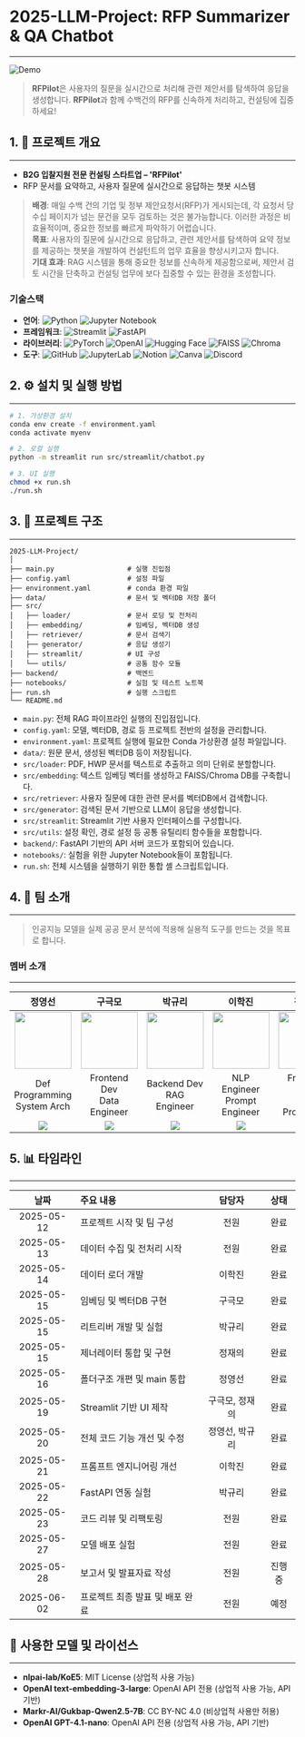 # 2025-LLM-Project: RFP Summarizer & QA Chatbot

---

![Demo](assets/demo.gif)

> **RFPilot**은 사용자의 질문을 실시간으로 처리해 관련 제안서를 탐색하여 응답을 생성합니다. **RFPilot**과 함께 수백건의 RFP를 신속하게 처리하고, 컨설팅에 집중하세요!

## 1. 📌 프로젝트 개요

---

- **B2G 입찰지원 전문 컨설팅 스타트업 – 'RFPilot'**
- RFP 문서를 요약하고, 사용자 질문에 실시간으로 응답하는 챗봇 시스템

> **배경**: 매일 수백 건의 기업 및 정부 제안요청서(RFP)가 게시되는데, 각 요청서 당 수십 페이지가 넘는 문건을 모두 검토하는 것은 불가능합니다. 이러한 과정은 비효율적이며, 중요한 정보를 빠르게 파악하기 어렵습니다.  
> **목표**: 사용자의 질문에 실시간으로 응답하고, 관련 제안서를 탐색하여 요약 정보를 제공하는 챗봇을 개발하여 컨설턴트의 업무 효율을 향상시키고자 합니다.  
> **기대 효과**: RAG 시스템을 통해 중요한 정보를 신속하게 제공함으로써, 제안서 검토 시간을 단축하고 컨설팅 업무에 보다 집중할 수 있는 환경을 조성합니다.

### 기술스택

- **언어**: ![Python](https://img.shields.io/badge/Python-3776AB?style=plastic&logo=Python&logoColor=white)
![Jupyter Notebook](https://img.shields.io/badge/jupyter-%23FA0F00?style=plastic&logo=jupyter&logoColor=white)
- **프레임워크**: ![Streamlit](https://img.shields.io/badge/Streamlit-FF4B4B?style=plastic&logo=Streamlit&logoColor=white)
![FastAPI](https://img.shields.io/badge/FastAPI-009688?style=plastic&logo=FastAPI&logoColor=white)
- **라이브러리**: ![PyTorch](https://img.shields.io/badge/PyTorch-EE4C2C?style=plastic&logo=PyTorch&logoColor=white)
![OpenAI](https://img.shields.io/badge/OpenAI-412991?style=plastic&logo=OpenAI&logoColor=white)
![Hugging Face](https://img.shields.io/badge/Hugging%20Face-FFD21E?style=plastic&logo=HuggingFace&logoColor=black)
![FAISS](https://img.shields.io/badge/FAISS-00599C?style=plastic&logo=FAISS&logoColor=white)
![Chroma](https://img.shields.io/badge/Chroma-8E44AD?style=plastic&logo=Chroma&logoColor=white)
- **도구**: ![GitHub](https://img.shields.io/badge/GitHub-181717?style=plastic&logo=GitHub&logoColor=white)
![JupyterLab](https://img.shields.io/badge/JupyterLab-F37626?style=plastic&logo=Jupyter&logoColor=white)
![Notion](https://img.shields.io/badge/Notion-000000?style=plastic&logo=Notion&logoColor=white)
![Canva](https://img.shields.io/badge/Canva-00C4CC?style=plastic&logo=Canva&logoColor=white)
![Discord](https://img.shields.io/badge/Discord-%235865F2.svg?style=plastic&logo=discord&logoColor=white)

## 2. ⚙️ 설치 및 실행 방법

---

```bash
# 1. 가상환경 설치
conda env create -f environment.yaml
conda activate myenv

# 2. 로컬 실행
python -m streamlit run src/streamlit/chatbot.py

# 3. UI 실행
chmod +x run.sh
./run.sh
```

## 3. 📂 프로젝트 구조

---

```arduino
2025-LLM-Project/
│
├── main.py                  # 실행 진입점
├── config.yaml              # 설정 파일
├── environment.yaml         # conda 환경 파일
├── data/                    # 문서 및 벡터DB 저장 폴더
├── src/
│   ├── loader/              # 문서 로딩 및 전처리
│   ├── embedding/           # 임베딩, 벡터DB 생성
│   ├── retriever/           # 문서 검색기
│   ├── generator/           # 응답 생성기
│   ├── streamlit/           # UI 구성
│   └── utils/               # 공통 함수 모듈
├── backend/                 # 백엔드
├── notebooks/               # 실험 및 테스트 노트북
├── run.sh                   # 실행 스크립트
└── README.md
```

- `main.py`: 전체 RAG 파이프라인 실행의 진입점입니다.
- `config.yaml`: 모델, 벡터DB, 경로 등 프로젝트 전반의 설정을 관리합니다.
- `environment.yaml`: 프로젝트 실행에 필요한 Conda 가상환경 설정 파일입니다.
- `data/`: 원문 문서, 생성된 벡터DB 등이 저장됩니다.
- `src/loader`: PDF, HWP 문서를 텍스트로 추출하고 의미 단위로 분할합니다.
- `src/embedding`: 텍스트 임베딩 벡터를 생성하고 FAISS/Chroma DB를 구축합니다.
- `src/retriever`: 사용자 질문에 대한 관련 문서를 벡터DB에서 검색합니다.
- `src/generator`: 검색된 문서 기반으로 LLM이 응답을 생성합니다.
- `src/streamlit`: Streamlit 기반 사용자 인터페이스를 구성합니다.
- `src/utils`: 설정 확인, 경로 설정 등 공통 유틸리티 함수들을 포함합니다.
- `backend/`: FastAPI 기반의 API 서버 코드가 포함되어 있습니다.
- `notebooks/`: 실험을 위한 Jupyter Notebook들이 포함됩니다.
- `run.sh`: 전체 시스템을 실행하기 위한 통합 셸 스크립트입니다.

## 4. 👥 팀 소개

---

> 인공지능 모델을 실제 공공 문서 분석에 적용해 실용적 도구를 만드는 것을 목표로 합니다.

### 멤버 소개

---

| 정영선 | 구극모 | 박규리 | 이학진 | 정재의 |
|:------:|:------:|:------:|:------:|:------:|
| <a href="https://github.com/YS-2357"><img src="https://github.com/YS-2357.png" width="100"/></a> | <a href="https://github.com/Glen0227"><img src="https://github.com/Glen0227.png" width="100"/></a> | <a href="https://github.com/gyurili"><img src="https://github.com/gyurili.png" width="100"/></a> | <a href="https://github.com/kyakyak"><img src="https://github.com/kyakyak.png" width="100"/></a> | <a href="https://github.com/JJU09"><img src="https://github.com/JJU09.png" width="100"/></a> |
| Def Programming<br>System Arch | Frontend Dev<br>Data Engineer | Backend Dev<br>RAG Engineer | NLP Engineer<br>Prompt Engineer | Frontend Dev<br>Data Processing |
| <a href="mailto:joungyoungsun20@gmail.com"><img src="https://img.shields.io/badge/Gmail-D14836?style=plastic&logo=gmail&logoColor=white"/></a> | <a href="mailto:keugmo@gmail.com"><img src="https://img.shields.io/badge/Gmail-D14836?style=plastic&logo=gmail&logoColor=white"/></a> | <a href="mailto:inglifestora@naver.com"><img src="https://img.shields.io/badge/NaverMail-03C75A?style=plastic&logo=naver&logoColor=white"/></a> | <a href="mailto:udosjdjdjdj@gmail.com"><img src="https://img.shields.io/badge/Gmail-D14836?style=plastic&logo=gmail&logoColor=white"/></a> | <a href="mailto:jeaui54@gmail.com"><img src="https://img.shields.io/badge/Gmail-D14836?style=plastic&logo=gmail&logoColor=white"/></a> |

## 5. 📊 타임라인

---

| 날짜 | 주요 내용 | 담당자 | 상태 |
| :---: | :--- | :---: | :---: |
| 2025-05-12 | 프로젝트 시작 및 팀 구성 | 전원 | 완료 |
| 2025-05-13 | 데이터 수집 및 전처리 시작 | 전원 | 완료 |
| 2025-05-14 | 데이터 로더 개발 | 이학진 | 완료 |
| 2025-05-15 | 임베딩 및 벡터DB 구현 | 구극모 | 완료 |
| 2025-05-15 | 리트리버 개발 및 실험 | 박규리 | 완료 |
| 2025-05-15 | 제너레이터 통합 및 구현 | 정재의 | 완료 |
| 2025-05-16 | 폴더구조 개편 및 main 통합 | 정영선 | 완료 |
| 2025-05-19 | Streamlit 기반 UI 제작 | 구극모, 정재의 | 완료 |
| 2025-05-20 | 전체 코드 기능 개선 및 수정 | 정영선, 박규리 | 완료 |
| 2025-05-21 | 프롬프트 엔지니어링 개선 | 이학진 | 완료 |
| 2025-05-22 | FastAPI 연동 실험 | 박규리 | 완료 |
| 2025-05-23 | 코드 리뷰 및 리팩토링 | 전원 | 완료 |
| 2025-05-27 | 모델 배포 실험 | 전원 | 완료 |
| 2025-05-28 | 보고서 및 발표자료 작성 | 전원 | 진행중 |
| 2025-06-02 | 프로젝트 최종 발표 및 배포 완료 | 전원 | 예정 |

## 📄 사용한 모델 및 라이선스

---

- **nlpai-lab/KoE5**: MIT License (상업적 사용 가능)
- **OpenAI text-embedding-3-large**: OpenAI API 전용 (상업적 사용 가능, API 기반)
- **Markr-AI/Gukbap-Qwen2.5-7B**: CC BY-NC 4.0 (비상업적 사용만 허용)
- **OpenAI GPT-4.1-nano**: OpenAI API 전용 (상업적 사용 가능, API 기반)
